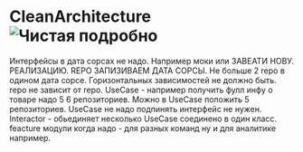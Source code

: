 # CleanArchitecture![Чистая подробно](https://user-images.githubusercontent.com/99020910/216761520-a9c76f34-c18c-4ad8-a893-d3426a527e24.PNG)
Интерфейсы в дата сорсах не надо.
Например моки или ЗАВЕАТИ НОВУ. РЕАЛИЗАЦИЮ.
REPO ЗАПИЗИВАЕМ ДАТА СОРСЫ.
Не больше 2 repo в одином дата сорсе.
Горизонтальных зависимостей не должно быть. repo не зависит от repo.
UseCase - например получить фулл инфу о товаре надо 5  6 репозиториев. 
Можно в UseCase положить 5 репозиториев. UseCase не надо подпинять интерфейс не нужен.
Interactor - обьединяет несколько UseCase соединено в один класс.
feacture модули когда надо - для разных команд ну и для аналитике например.
